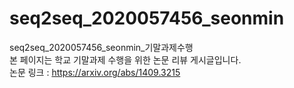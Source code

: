 # seq2seq_2020057456_seonmin
seq2seq_2020057456_seonmin_기말과제수행 <br>
본 페이지는 학교 기말과제 수행을 위한 논문 리뷰 게시글입니다. <br>
논문 링크 : https://arxiv.org/abs/1409.3215
